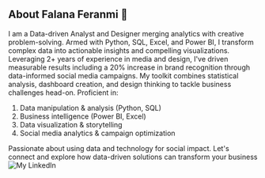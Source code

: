 
## About Falana Feranmi 👋

I am a Data-driven Analyst and Designer merging analytics with creative problem-solving. Armed with Python, SQL, Excel, and Power BI, 
I transform complex data into actionable insights and compelling visualizations. Leveraging 2+ years of experience in media and design, 
I've driven measurable results including a 20% increase in brand recognition through data-informed social media campaigns. 
My toolkit combines statistical analysis, dashboard creation, and design thinking to tackle business challenges head-on. Proficient in:

1. Data manipulation & analysis (Python, SQL)
2. Business intelligence (Power BI, Excel)
3. Data visualization & storytelling
4. Social media analytics & campaign optimization

Passionate about using data and technology for social impact. 
Let's connect and explore how data-driven solutions can transform your business![My LinkedIn](https://www.linkedin.com/in/feranmi-falana-380b32239/)
